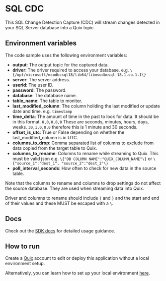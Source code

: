 # SQL CDC

This SQL Change Detection Capture (CDC) will stream changes detected in your SQL Server database into a Quix topic.

## Environment variables

The code sample uses the following environment variables:

- **output**: The output topic for the captured data.
- **driver**: The driver required to access your database. e.g. `\{/opt/microsoft/msodbcsql18/lib64/libmsodbcsql-18.1.so.1.1\}`
- **server**: The server address.
- **userid**: The user ID.
- **password**: The password.
- **database**: The database name.
- **table_name**: The table to monitor.
- **last_modified_column**: The column holiding the last modified or update date and time. e.g. `timestamp`
- **time_delta**: The amount of time in the past to look for data.  It should be in this format. `0,0,0,0,0` These are seconds, minutes, hours, days, weeks. `30,1,0,0,0` therefore this is 1 minute and 30 seconds.
- **offset_is_utc**: True or False depending on whether the last_modified_column is in UTC.
- **columns_to_drop**: Comma separated list of columns to exclude from data copied from the target table to Quix. 
- **columns_to_rename**: Columns to rename while streaming to Quix. This must be valid json e.g. `\{"DB COLUMN NAME":"QUIX_COLUMN_NAME"\}` or `\{"source_1":"dest_1", "source_2":"dest_2"\}`
- **poll_interval_seconds**: How often to check for new data in the source table.

Note that the columns to rename and columns to drop settings do not affect the source database. They are used when streaming data into Quix.

Driver and columns to rename should include `{` and `}` and the start and end of their values and these MUST be escaped with a `\`.

## Docs

Check out the [SDK docs](https://quix.ai/docs/sdk/introduction.html) for detailed usage guidance.

## How to run
Create a [Quix](https://portal.platform.quix.ai/self-sign-up?xlink=github) account to edit or deploy this application without a local environment setup.

Alternatively, you can learn how to set up your local environment [here](https://quix.ai/docs/sdk/python-setup.html).